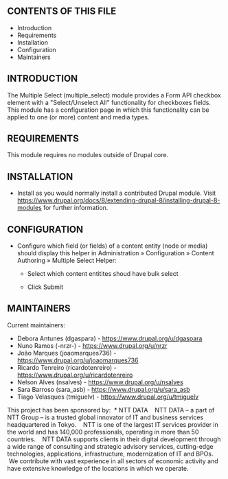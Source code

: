 ## CONTENTS OF THIS FILE

 * Introduction
 * Requirements
 * Installation
 * Configuration
 * Maintainers


## INTRODUCTION

The Multiple Select (multiple_select) module provides a Form API checkbox
element with a "Select/Unselect All" functionality for checkboxes fields.
This module has a configuration page in which this functionality can be applied
to one (or more) content and media types.


## REQUIREMENTS

This module requires no modules outside of Drupal core.


## INSTALLATION

 * Install as you would normally install a contributed Drupal module. Visit
   https://www.drupal.org/docs/8/extending-drupal-8/installing-drupal-8-modules
   for further information.


## CONFIGURATION

 * Configure which field (or fields) of a content entity (node or media) should
	display this helper in Administration » Configuration » Content Authoring »
   Multiple Select Helper:

   - Select which content entitites shoud have bulk select

   - Click Submit


## MAINTAINERS

Current maintainers:
 * Debora Antunes (dgaspara) - https://www.drupal.org/u/dgaspara
 * Nuno Ramos (-nrzr-) - https://www.drupal.org/u/nrzr
 * João Marques (joaomarques736) - https://www.drupal.org/u/joaomarques736
 * Ricardo Tenreiro (ricardotenreiro) - https://www.drupal.org/u/ricardotenreiro
 * Nelson Alves (nsalves) - https://www.drupal.org/u/nsalves
 * Sara Barroso (sara_asb) - https://www.drupal.org/u/sara_asb
 * Tiago Velasques (tmiguelv) - https://www.drupal.org/u/tmiguelv

This project has been sponsored by:
 * NTT DATA
   NTT DATA – a part of NTT Group – is a trusted global innovator of IT and business services headquartered in Tokyo.
   NTT is one of the largest IT services provider in the world and has 140,000 professionals, operating in more than 50 countries.
   NTT DATA supports clients in their digital development through a wide range of consulting and strategic advisory services, cutting-edge technologies, applications, infrastructure, modernization of IT and BPOs.
   We contribute with vast experience in all sectors of economic activity and have extensive knowledge of the locations in which we operate.
